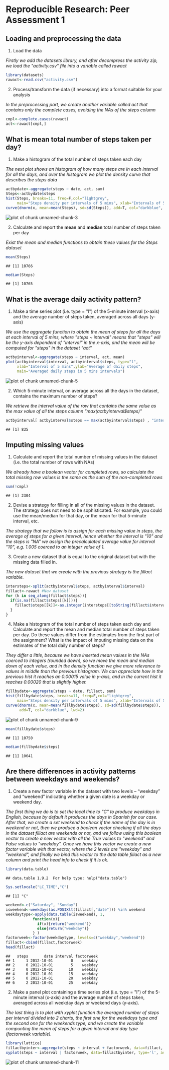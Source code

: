 # Reproducible Research: Peer Assessment 1


## Loading and preprocessing the data
1. Load the data

*Firstly we add the datasets library, and after decompress the activity zip, we load the "activity.csv" file into a variable called rawact*

```r
library(datasets)
rawact<-read.csv("activity.csv")
```

2. Process/transform the data (if necessary) into a format suitable for your analysis

*In the preprocessing part, we create another variable called act that contains only the complete cases, avoiding the NAs of the steps column*

```r
cmpl<-complete.cases(rawact)
act<-rawact[cmpl,]
```


## What is mean total number of steps taken per day?
1. Make a histogram of the total number of steps taken each day

*The next plot shows an histogram of how many steps are in each interval for all the days, and over the histogram we plot the density curve that describes the steps data*

```r
actbydate<-aggregate(steps ~ date, act, sum)
Steps<-actbydate$steps
hist(Steps, breaks=11, freq=F,col="lightgrey",
     main="Steps density per intervals of 5 mins", xlab="Intervals of 5 mins")
curve(dnorm(x, mean=mean(Steps), sd=sd(Steps)), add=T, col="darkblue", lwd=2)
```

![plot of chunk unnamed-chunk-3](figure/unnamed-chunk-3.png) 

2. Calculate and report the **mean** and **median** total number of steps taken per day

*Exist the mean and median functions to obtain these values for the Steps dataset*

```r
mean(Steps)
```

```
## [1] 10766
```

```r
median(Steps)
```

```
## [1] 10765
```


## What is the average daily activity pattern?
1. Make a time series plot (i.e. type = "l") of the 5-minute interval (x-axis) and the average number of steps taken, averaged across all days (y-axis)

*We use the aggregate function to obtain the mean of steps for all the days at each interval of 5 mins, where "steps ~ interval" means that "steps" will be the y-axis dependent of "interval" in the x-axis, and the mean will be computed for "steps" in the dataset "act"*

```r
actbyinterval<-aggregate(steps ~ interval, act, mean)
plot(actbyinterval$interval, actbyinterval$steps, type="l",
     xlab="Interval of 5 mins",ylab="Average of daily steps",
     main="Averaged daily steps in 5 mins intervals")
```

![plot of chunk unnamed-chunk-5](figure/unnamed-chunk-5.png) 

2. Which 5-minute interval, on average across all the days in the dataset, contains the maximum number of steps?

*We retrieve the interval value of the row that contains the same value as the max value of all the steps column "max(actbyinterval$steps)"*

```r
actbyinterval[ actbyinterval$steps == max(actbyinterval$steps) , "interval"]
```

```
## [1] 835
```


## Imputing missing values
1. Calculate and report the total number of missing values in the dataset (i.e. the total number of rows with NAs)

*We already have a boolean vector for completed rows, so calculate the total missing row values is the same as the sum of the non-completed rows*

```r
sum(!cmpl)
```

```
## [1] 2304
```

2. Devise a strategy for filling in all of the missing values in the dataset. The strategy does not need to be sophisticated. For example, you could use the mean/median for that day, or the mean for that 5-minute interval, etc.

*The strategy that we follow is to assign for each missing value in steps, the average of steps for a given interval, hence whether the interval is "10" and the steps is "NA" we assign the precalculated average value for interval "10", e.g. 1.005 coerced to an integer value of 1.*

3. Create a new dataset that is equal to the original dataset but with the missing data filled in.

*The new dataset that we create with the previous strategy is the fillact variable.*

```r
intersteps<-split(actbyinterval$steps, actbyinterval$interval)
fillact<-rawact #New dataset
for (k in seq_along(fillact$steps)){
  if(is.na(fillact$steps[[k]])){
    fillact$steps[[k]]<-as.integer(intersteps[[toString(fillact$interval[[k]])]])
  }
}
```

4. Make a histogram of the total number of steps taken each day and Calculate and report the mean and median total number of steps taken per day. Do these values differ from the estimates from the first part of the assignment? What is the impact of imputing missing data on the estimates of the total daily number of steps?

*They differ a little, because we have inserted mean values in the NAs coerced to integers (rounded down), so we move the mean and median down of each value, and in the density function we give more relevance to values in middle than the previous histogram. We can appreciate how in the previous hist it reaches an 0.00015 value in y-axis, and in the current hist it reaches 0.00020 that is slightly higher.*

```r
fillbydate<-aggregate(steps ~ date, fillact, sum)
hist(fillbydate$steps, breaks=11, freq=F,col="lightgrey", 
     main="Steps density per intervals of 5 mins", xlab="Intervals of 5 mins")
curve(dnorm(x, mean=mean(fillbydate$steps), sd=sd(fillbydate$steps)), 
      add=T, col="darkblue", lwd=2)
```

![plot of chunk unnamed-chunk-9](figure/unnamed-chunk-9.png) 

```r
mean(fillbydate$steps)
```

```
## [1] 10750
```

```r
median(fillbydate$steps)
```

```
## [1] 10641
```

## Are there differences in activity patterns between weekdays and weekends?
1. Create a new factor variable in the dataset with two levels – “weekday” and “weekend” indicating whether a given date is a weekday or weekend day.

*The first thing we do is to set the local time to "C" to produce weekdays in English, because by default it produces the days in Spanish for our case. After that, we create a set weekend to check if the name of the day is in weekend or not, then we produce a boolean vector checking if all the days in the dataset fillact are weekends or not, and we follow using this boolean vector to create a new vector with all the True values to "weekend" and False values to "weekday". Once we have this vector we create a new factor variable with that vector, where the 2 levels are "weekday" and "weekend", and finally we bind this vector to the data table fillact as a new column and print the head info to check if it is ok.*

```r
library(data.table)
```

```
## data.table 1.9.2  For help type: help("data.table")
```

```r
Sys.setlocale("LC_TIME","C")
```

```
## [1] "C"
```

```r
weekend<-c("Saturday", "Sunday")
isweekend<-weekdays(as.POSIXlt(fillact[,"date"])) %in% weekend
weekdaytype<-apply(data.table(isweekend), 1, 
            function(x){ 
              if(x){return("weekend")} 
              else{return("weekday")}
            } )
factorweek<-factor(weekdaytype, levels=c("weekday","weekend"))
fillact<-cbind(fillact,factorweek)
head(fillact)
```

```
##   steps       date interval factorweek
## 1     1 2012-10-01        0    weekday
## 2     0 2012-10-01        5    weekday
## 3     0 2012-10-01       10    weekday
## 4     0 2012-10-01       15    weekday
## 5     0 2012-10-01       20    weekday
## 6     2 2012-10-01       25    weekday
```

2. Make a panel plot containing a time series plot (i.e. type = "l") of the 5-minute interval (x-axis) and the average number of steps taken, averaged across all weekday days or weekend days (y-axis).

*The last thing is to plot with xyplot function the averaged number of steps per interval divided into 2 charts, the first one for the weekdays type and the second one for the weekends type, and we create the variable compunting the mean of steps for a given interval and day type (factorweek variable).*

```r
library(lattice)
fillactbyinter<-aggregate(steps ~ interval + factorweek, data=fillact, mean)
xyplot(steps ~ interval | factorweek, data=fillactbyinter, type='l', aspect=0.4)
```

![plot of chunk unnamed-chunk-11](figure/unnamed-chunk-11.png) 
